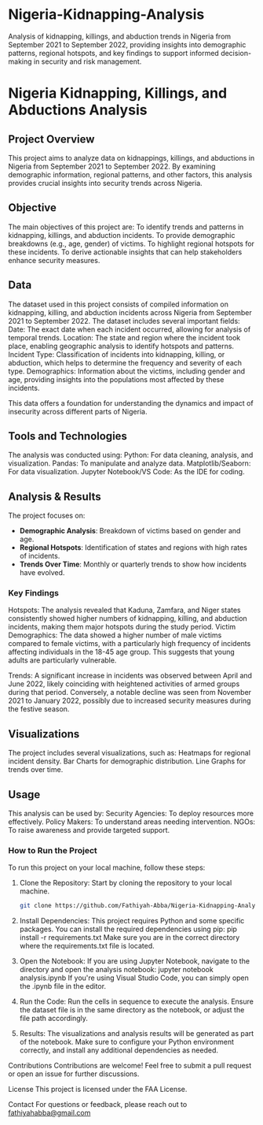 # Nigeria-Kidnapping-Analysis
Analysis of kidnapping, killings, and abduction trends in Nigeria from September 2021 to September 2022, providing insights into demographic patterns, regional hotspots, and key findings to support informed decision-making in security and risk management.
# Nigeria Kidnapping, Killings, and Abductions Analysis

## Project Overview
This project aims to analyze data on kidnappings, killings, and abductions in Nigeria from September 2021 to September 2022. By examining demographic information, regional patterns, and other factors, this analysis provides crucial insights into security trends across Nigeria.

## Objective
The main objectives of this project are:
To identify trends and patterns in kidnapping, killings, and abduction incidents.
To provide demographic breakdowns (e.g., age, gender) of victims.
To highlight regional hotspots for these incidents.
To derive actionable insights that can help stakeholders enhance security measures.

## Data
The dataset used in this project consists of compiled information on kidnapping, killing, and abduction incidents across Nigeria from September 2021 to September 2022. The dataset includes several important fields:
Date: The exact date when each incident occurred, allowing for analysis of temporal trends.
Location: The state and region where the incident took place, enabling geographic analysis to identify hotspots and patterns.
Incident Type: Classification of incidents into kidnapping, killing, or abduction, which helps to determine the frequency and severity of each type.
Demographics: Information about the victims, including gender and age, providing insights into the populations most affected by these incidents.

This data offers a foundation for understanding the dynamics and impact of insecurity across different parts of Nigeria.


## Tools and Technologies
The analysis was conducted using:
Python: For data cleaning, analysis, and visualization.
Pandas: To manipulate and analyze data.
Matplotlib/Seaborn: For data visualization.
Jupyter Notebook/VS Code: As the IDE for coding.

## Analysis & Results
The project focuses on:
- **Demographic Analysis**: Breakdown of victims based on gender and age.
- **Regional Hotspots**: Identification of states and regions with high rates of incidents.
- **Trends Over Time**: Monthly or quarterly trends to show how incidents have evolved.

### Key Findings
Hotspots: The analysis revealed that Kaduna, Zamfara, and Niger states consistently showed higher numbers of kidnapping, killing, and abduction incidents, making them major hotspots during the study period.
Victim Demographics: The data showed a higher number of male victims compared to female victims, with a particularly high frequency of incidents affecting individuals in the 18-45 age group. This suggests that young adults are particularly vulnerable.

Trends: A significant increase in incidents was observed between April and June 2022, likely coinciding with heightened activities of armed groups during that period. Conversely, a notable decline was seen from November 2021 to January 2022, possibly due to increased security measures during the festive season.

## Visualizations
The project includes several visualizations, such as:
Heatmaps for regional incident density.
Bar Charts for demographic distribution.
Line Graphs for trends over time.

## Usage
This analysis can be used by:
Security Agencies: To deploy resources more effectively.
Policy Makers: To understand areas needing intervention.
NGOs: To raise awareness and provide targeted support.

### How to Run the Project
To run this project on your local machine, follow these steps:

1. Clone the Repository: Start by cloning the repository to your local machine.
   ```sh
   git clone https://github.com/Fathiyah-Abba/Nigeria-Kidnapping-Analysis.git
2. Install Dependencies: This project requires Python and some specific packages. You can install the required dependencies using pip:
pip install -r requirements.txt
Make sure you are in the correct directory where the requirements.txt file is located.

3. Open the Notebook: If you are using Jupyter Notebook, navigate to the directory and open the analysis notebook:
   jupyter notebook analysis.ipynb
If you're using Visual Studio Code, you can simply open the .ipynb file in the editor.

4. Run the Code: Run the cells in sequence to execute the analysis. Ensure the dataset file is in the same directory as the notebook, or adjust the file path accordingly.

5. Results: The visualizations and analysis results will be generated as part of the notebook.
Make sure to configure your Python environment correctly, and install any additional dependencies as needed.

Contributions
Contributions are welcome! Feel free to submit a pull request or open an issue for further discussions.

License
This project is licensed under the FAA License.

Contact
For questions or feedback, please reach out to
fathiyahabba@gmail.com 
